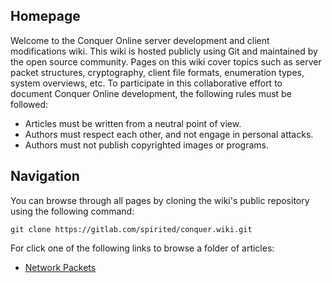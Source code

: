 ## Homepage
Welcome to the Conquer Online server development and client modifications wiki. This wiki is hosted publicly using Git and maintained by the open source community. Pages on this wiki cover topics such as server packet structures, cryptography, client file formats, enumeration types, system overviews, etc. To participate in this collaborative effort to document Conquer Online development, the following rules must be followed:

* Articles must be written from a neutral point of view.
* Authors must respect each other, and not engage in personal attacks.
* Authors must not publish copyrighted images or programs.

## Navigation
You can browse through all pages by cloning the wiki's public repository using the following command:
```
git clone https://gitlab.com/spirited/conquer.wiki.git
```
For click one of the following links to browse a folder of articles:

* [Network Packets](packets)